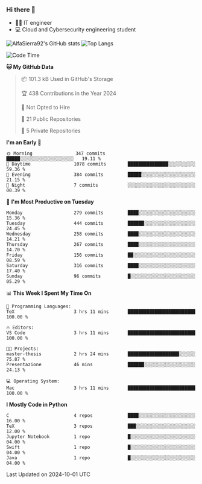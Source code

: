### Hi there 👋
- 👨‍💻 IT engineer
- 💻 Cloud and Cybersecurity engineering student


![AlfaSierra92's GitHub stats](https://github-readme-stats.vercel.app/api?username=AlfaSierra92&theme=nord)
![Top Langs](https://github-readme-stats.vercel.app/api/top-langs/?username=AlfaSierra92&theme=nord&layout=compact)

<!--START_SECTION:waka-->
![Code Time](http://img.shields.io/badge/Code%20Time-198%20hrs%202%20mins-blue)

**🐱 My GitHub Data** 

> 📦 101.3 kB Used in GitHub's Storage 
 > 
> 🏆 438 Contributions in the Year 2024
 > 
> 🚫 Not Opted to Hire
 > 
> 📜 21 Public Repositories 
 > 
> 🔑 5 Private Repositories 
 > 
**I'm an Early 🐤** 

```text
🌞 Morning                347 commits         █████░░░░░░░░░░░░░░░░░░░░   19.11 % 
🌆 Daytime                1078 commits        ███████████████░░░░░░░░░░   59.36 % 
🌃 Evening                384 commits         █████░░░░░░░░░░░░░░░░░░░░   21.15 % 
🌙 Night                  7 commits           ░░░░░░░░░░░░░░░░░░░░░░░░░   00.39 % 
```
📅 **I'm Most Productive on Tuesday** 

```text
Monday                   279 commits         ████░░░░░░░░░░░░░░░░░░░░░   15.36 % 
Tuesday                  444 commits         ██████░░░░░░░░░░░░░░░░░░░   24.45 % 
Wednesday                258 commits         ████░░░░░░░░░░░░░░░░░░░░░   14.21 % 
Thursday                 267 commits         ████░░░░░░░░░░░░░░░░░░░░░   14.70 % 
Friday                   156 commits         ██░░░░░░░░░░░░░░░░░░░░░░░   08.59 % 
Saturday                 316 commits         ████░░░░░░░░░░░░░░░░░░░░░   17.40 % 
Sunday                   96 commits          █░░░░░░░░░░░░░░░░░░░░░░░░   05.29 % 
```


📊 **This Week I Spent My Time On** 

```text
💬 Programming Languages: 
TeX                      3 hrs 11 mins       █████████████████████████   100.00 % 

🔥 Editors: 
VS Code                  3 hrs 11 mins       █████████████████████████   100.00 % 

🐱‍💻 Projects: 
master-thesis            2 hrs 24 mins       ███████████████████░░░░░░   75.87 % 
Presentazione            46 mins             ██████░░░░░░░░░░░░░░░░░░░   24.13 % 

💻 Operating System: 
Mac                      3 hrs 11 mins       █████████████████████████   100.00 % 
```

**I Mostly Code in Python** 

```text
C                        4 repos             ████░░░░░░░░░░░░░░░░░░░░░   16.00 % 
TeX                      3 repos             ███░░░░░░░░░░░░░░░░░░░░░░   12.00 % 
Jupyter Notebook         1 repo              █░░░░░░░░░░░░░░░░░░░░░░░░   04.00 % 
Swift                    1 repo              █░░░░░░░░░░░░░░░░░░░░░░░░   04.00 % 
Java                     1 repo              █░░░░░░░░░░░░░░░░░░░░░░░░   04.00 % 
```




 Last Updated on 2024-10-01 UTC
<!--END_SECTION:waka-->

<!--
**AlfaSierra92/AlfaSierra92** is a ✨ _special_ ✨ repository because its `README.md` (this file) appears on your GitHub profile.

Here are some ideas to get you started:

- 🔭 I’m currently working on ...
- 🌱 I’m currently learning ...
- 👯 I’m looking to collaborate on ...
- 🤔 I’m looking for help with ...
- 💬 Ask me about ...
- 📫 How to reach me: ...
- 😄 Pronouns: ...
- ⚡ Fun fact: ...
-->
